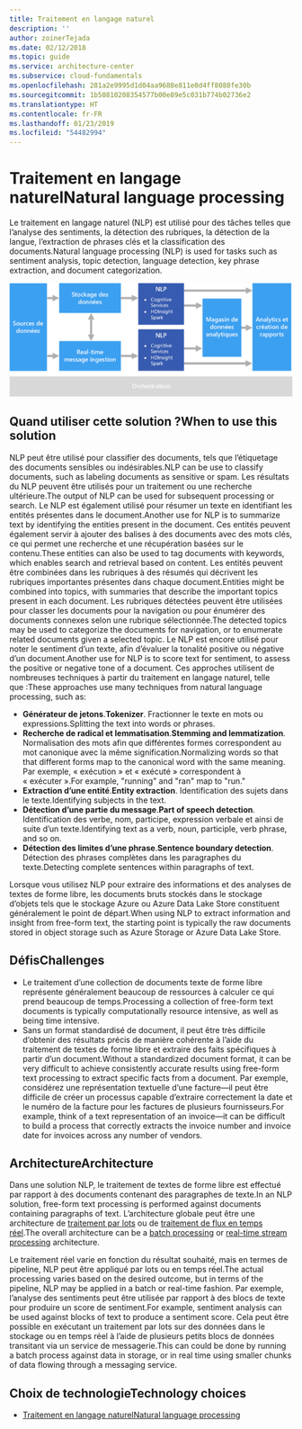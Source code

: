 ```yaml
---
title: Traitement en langage naturel
description: ''
author: zoinerTejada
ms.date: 02/12/2018
ms.topic: guide
ms.service: architecture-center
ms.subservice: cloud-fundamentals
ms.openlocfilehash: 281a2e9995d1d04aa9688e811e0d4ff8088fe30b
ms.sourcegitcommit: 1b50810208354577b00e89e5c031b774b02736e2
ms.translationtype: HT
ms.contentlocale: fr-FR
ms.lasthandoff: 01/23/2019
ms.locfileid: "54482994"
---
```

# <a name="natural-language-processing"></a><span data-ttu-id="63f9f-102">Traitement en langage naturel</span><span class="sxs-lookup"><span data-stu-id="63f9f-102">Natural language processing</span></span>

<span data-ttu-id="63f9f-103">Le traitement en langage naturel (NLP) est utilisé pour des tâches telles que l’analyse des sentiments, la détection des rubriques, la détection de la langue, l’extraction de phrases clés et la classification des documents.</span><span class="sxs-lookup"><span data-stu-id="63f9f-103">Natural language processing (NLP) is used for tasks such as sentiment analysis, topic detection, language detection, key phrase extraction, and document categorization.</span></span>

![Diagramme d’un pipeline de traitement du langage naturel](./images/nlp-pipeline.png)

## <a name="when-to-use-this-solution"></a><span data-ttu-id="63f9f-105">Quand utiliser cette solution ?</span><span class="sxs-lookup"><span data-stu-id="63f9f-105">When to use this solution</span></span>

<span data-ttu-id="63f9f-106">NLP peut être utilisé pour classifier des documents, tels que l’étiquetage des documents sensibles ou indésirables.</span><span class="sxs-lookup"><span data-stu-id="63f9f-106">NLP can be use to classify documents, such as labeling documents as sensitive or spam.</span></span> <span data-ttu-id="63f9f-107">Les résultats du NLP peuvent être utilisés pour un traitement ou une recherche ultérieure.</span><span class="sxs-lookup"><span data-stu-id="63f9f-107">The output of NLP can be used for subsequent processing or search.</span></span> <span data-ttu-id="63f9f-108">Le NLP est également utilisé pour résumer un texte en identifiant les entités présentes dans le document.</span><span class="sxs-lookup"><span data-stu-id="63f9f-108">Another use for NLP is to summarize text by identifying the entities present in the document.</span></span> <span data-ttu-id="63f9f-109">Ces entités peuvent également servir à ajouter des balises à des documents avec des mots clés, ce qui permet une recherche et une récupération basées sur le contenu.</span><span class="sxs-lookup"><span data-stu-id="63f9f-109">These entities can also be used to tag documents with keywords, which enables search and retrieval based on content.</span></span> <span data-ttu-id="63f9f-110">Les entités peuvent être combinées dans les rubriques à des résumés qui décrivent les rubriques importantes présentes dans chaque document.</span><span class="sxs-lookup"><span data-stu-id="63f9f-110">Entities might be combined into topics, with summaries that describe the important topics present in each document.</span></span> <span data-ttu-id="63f9f-111">Les rubriques détectées peuvent être utilisées pour classer les documents pour la navigation ou pour énumérer des documents connexes selon une rubrique sélectionnée.</span><span class="sxs-lookup"><span data-stu-id="63f9f-111">The detected topics may be used to categorize the documents for navigation, or to enumerate related documents given a selected topic.</span></span> <span data-ttu-id="63f9f-112">Le NLP est encore utilisé pour noter le sentiment d’un texte, afin d’évaluer la tonalité positive ou négative d’un document.</span><span class="sxs-lookup"><span data-stu-id="63f9f-112">Another use for NLP is to score text for sentiment, to assess the positive or negative tone of a document.</span></span> <span data-ttu-id="63f9f-113">Ces approches utilisent de nombreuses techniques à partir du traitement en langage naturel, telle que :</span><span class="sxs-lookup"><span data-stu-id="63f9f-113">These approaches use many techniques from natural language processing, such as:</span></span>

- <span data-ttu-id="63f9f-114">**Générateur de jetons**.</span><span class="sxs-lookup"><span data-stu-id="63f9f-114">**Tokenizer**.</span></span> <span data-ttu-id="63f9f-115">Fractionner le texte en mots ou expressions.</span><span class="sxs-lookup"><span data-stu-id="63f9f-115">Splitting the text into words or phrases.</span></span>
- <span data-ttu-id="63f9f-116">**Recherche de radical et lemmatisation**.</span><span class="sxs-lookup"><span data-stu-id="63f9f-116">**Stemming and lemmatization**.</span></span> <span data-ttu-id="63f9f-117">Normalisation des mots afin que différentes formes correspondent au mot canonique avec la même signification.</span><span class="sxs-lookup"><span data-stu-id="63f9f-117">Normalizing words so that that different forms map to the canonical word with the same meaning.</span></span> <span data-ttu-id="63f9f-118">Par exemple, « exécution » et « exécuté » correspondent à « exécuter ».</span><span class="sxs-lookup"><span data-stu-id="63f9f-118">For example, "running" and "ran" map to "run."</span></span>
- <span data-ttu-id="63f9f-119">**Extraction d’une entité**.</span><span class="sxs-lookup"><span data-stu-id="63f9f-119">**Entity extraction**.</span></span> <span data-ttu-id="63f9f-120">Identification des sujets dans le texte.</span><span class="sxs-lookup"><span data-stu-id="63f9f-120">Identifying subjects in the text.</span></span>
- <span data-ttu-id="63f9f-121">**Détection d’une partie du message**.</span><span class="sxs-lookup"><span data-stu-id="63f9f-121">**Part of speech detection**.</span></span> <span data-ttu-id="63f9f-122">Identification des verbe, nom, participe, expression verbale et ainsi de suite d’un texte.</span><span class="sxs-lookup"><span data-stu-id="63f9f-122">Identifying text as a verb, noun, participle, verb phrase, and so on.</span></span>
- <span data-ttu-id="63f9f-123">**Détection des limites d’une phrase**.</span><span class="sxs-lookup"><span data-stu-id="63f9f-123">**Sentence boundary detection**.</span></span> <span data-ttu-id="63f9f-124">Détection des phrases complètes dans les paragraphes du texte.</span><span class="sxs-lookup"><span data-stu-id="63f9f-124">Detecting complete sentences within paragraphs of text.</span></span>

<span data-ttu-id="63f9f-125">Lorsque vous utilisez NLP pour extraire des informations et des analyses de textes de forme libre, les documents bruts stockés dans le stockage d’objets tels que le stockage Azure ou Azure Data Lake Store constituent généralement le point de départ.</span><span class="sxs-lookup"><span data-stu-id="63f9f-125">When using NLP to extract information and insight from free-form text, the starting point is typically the raw documents stored in object storage such as Azure Storage or Azure Data Lake Store.</span></span>

## <a name="challenges"></a><span data-ttu-id="63f9f-126">Défis</span><span class="sxs-lookup"><span data-stu-id="63f9f-126">Challenges</span></span>

- <span data-ttu-id="63f9f-127">Le traitement d’une collection de documents texte de forme libre représente généralement beaucoup de ressources à calculer ce qui prend beaucoup de temps.</span><span class="sxs-lookup"><span data-stu-id="63f9f-127">Processing a collection of free-form text documents is typically computationally resource intensive, as well as being time intensive.</span></span>
- <span data-ttu-id="63f9f-128">Sans un format standardisé de document, il peut être très difficile d’obtenir des résultats précis de manière cohérente à l’aide du traitement de textes de forme libre et extraire des faits spécifiques à partir d’un document.</span><span class="sxs-lookup"><span data-stu-id="63f9f-128">Without a standardized document format, it can be very difficult to achieve consistently accurate results using free-form text processing to extract specific facts from a document.</span></span> <span data-ttu-id="63f9f-129">Par exemple, considérez une représentation textuelle d’une facture&mdash;il peut être difficile de créer un processus capable d’extraire correctement la date et le numéro de la facture pour les factures de plusieurs fournisseurs.</span><span class="sxs-lookup"><span data-stu-id="63f9f-129">For example, think of a text representation of an invoice&mdash;it can be difficult to build a process that correctly extracts the invoice number and invoice date for invoices across any number of vendors.</span></span>

## <a name="architecture"></a><span data-ttu-id="63f9f-130">Architecture</span><span class="sxs-lookup"><span data-stu-id="63f9f-130">Architecture</span></span>

<span data-ttu-id="63f9f-131">Dans une solution NLP, le traitement de textes de forme libre est effectué par rapport à des documents contenant des paragraphes de texte.</span><span class="sxs-lookup"><span data-stu-id="63f9f-131">In an NLP solution, free-form text processing is performed against documents containing paragraphs of text.</span></span> <span data-ttu-id="63f9f-132">L’architecture globale peut être une architecture de [traitement par lots](../big-data/batch-processing.md) ou de [traitement de flux en temps réel](../big-data/real-time-processing.md).</span><span class="sxs-lookup"><span data-stu-id="63f9f-132">The overall architecture can be a [batch processing](../big-data/batch-processing.md) or [real-time stream processing](../big-data/real-time-processing.md) architecture.</span></span>

<span data-ttu-id="63f9f-133">Le traitement réel varie en fonction du résultat souhaité, mais en termes de pipeline, NLP peut être appliqué par lots ou en temps réel.</span><span class="sxs-lookup"><span data-stu-id="63f9f-133">The actual processing varies based on the desired outcome, but in terms of the pipeline, NLP may be applied in a batch or real-time fashion.</span></span> <span data-ttu-id="63f9f-134">Par exemple, l’analyse des sentiments peut être utilisée par rapport à des blocs de texte pour produire un score de sentiment.</span><span class="sxs-lookup"><span data-stu-id="63f9f-134">For example, sentiment analysis can be used against blocks of text to produce a sentiment score.</span></span> <span data-ttu-id="63f9f-135">Cela peut être possible en exécutant un traitement par lots sur des données dans le stockage ou en temps réel à l’aide de plusieurs petits blocs de données transitant via un service de messagerie.</span><span class="sxs-lookup"><span data-stu-id="63f9f-135">This can could be done by running a batch process against data in storage, or in real time using smaller chunks of data flowing through a messaging service.</span></span>

## <a name="technology-choices"></a><span data-ttu-id="63f9f-136">Choix de technologie</span><span class="sxs-lookup"><span data-stu-id="63f9f-136">Technology choices</span></span>

- [<span data-ttu-id="63f9f-137">Traitement en langage naturel</span><span class="sxs-lookup"><span data-stu-id="63f9f-137">Natural language processing</span></span>](../technology-choices/natural-language-processing.md)
